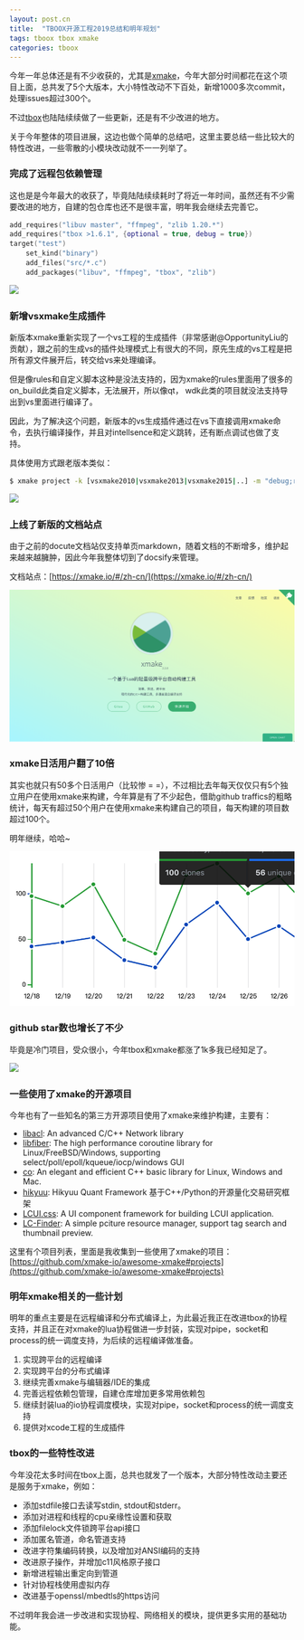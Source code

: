 ```yaml
---
layout: post.cn
title:  "TBOOX开源工程2019总结和明年规划"
tags: tboox tbox xmake
categories: tboox
---
```


今年一年总体还是有不少收获的，尤其是[xmake](https://xmake.io)，今年大部分时间都花在这个项目上面，总共发了5个大版本，大小特性改动不下百处，新增1000多次commit，处理issues超过300个。

不过[tbox](https://github.com/tboox/tbox)也陆陆续续做了一些更新，还是有不少改进的地方。

关于今年整体的项目进展，这边也做个简单的总结吧，这里主要总结一些比较大的特性改进，一些零散的小模块改动就不一一列举了。

### 完成了远程包依赖管理

这也是是今年最大的收获了，毕竟陆陆续续耗时了将近一年时间，虽然还有不少需要改进的地方，自建的包仓库也还不是很丰富，明年我会继续去完善它。

```lua
add_requires("libuv master", "ffmpeg", "zlib 1.20.*")
add_requires("tbox >1.6.1", {optional = true, debug = true})
target("test")
    set_kind("binary")
    add_files("src/*.c")
    add_packages("libuv", "ffmpeg", "tbox", "zlib")
```

![](https://xmake.io/assets/img/index/package_arch.png)

### 新增vsxmake生成插件

新版本xmake重新实现了一个vs工程的生成插件（非常感谢@OpportunityLiu的贡献），跟之前的生成vs的插件处理模式上有很大的不同，原先生成的vs工程是把所有源文件展开后，转交给vs来处理编译。

但是像rules和自定义脚本这种是没法支持的，因为xmake的rules里面用了很多的on_build此类自定义脚本，无法展开，所以像qt， wdk此类的项目就没法支持导出到vs里面进行编译了。

因此，为了解决这个问题，新版本的vs生成插件通过在vs下直接调用xmake命令，去执行编译操作，并且对intellsence和定义跳转，还有断点调试也做了支持。

具体使用方式跟老版本类似：

```bash
$ xmake project -k [vsxmake2010|vsxmake2013|vsxmake2015|..] -m "debug;release"
```

![](https://xmake.io/assets/img/manual/qt_vs.png)

### 上线了新版的文档站点

由于之前的docute文档站仅支持单页markdown，随着文档的不断增多，维护起来越来越臃肿，因此今年我整体切到了docsify来管理。

文档站点：[https://xmake.io/#/zh-cn/](https://xmake.io/#/zh-cn/)









![](/static/img/xmake/xmake-docs.png)

### xmake日活用户翻了10倍

其实也就只有50多个日活用户（比较惨 = =），不过相比去年每天仅仅只有5个独立用户在使用xmake来构建，今年算是有了不少起色，借助github traffics的粗略统计，每天有超过50个用户在使用xmake来构建自己的项目，每天构建的项目数超过100个。

明年继续，哈哈~

![](/static/img/xmake/xmake-stats-2019.png)

### github star数也增长了不少

毕竟是冷门项目，受众很小，今年tbox和xmake都涨了1k多我已经知足了。

![](/static/img/xmake/xmake-history-2019.png)

### 一些使用了xmake的开源项目

今年也有了一些知名的第三方开源项目使用了xmake来维护构建，主要有：

* [libacl](https://github.com/acl-dev/acl): An advanced C/C++ Network library 
* [libfiber](https://github.com/acl-dev/libfiber): The high performance coroutine library for Linux/FreeBSD/Windows, supporting select/poll/epoll/kqueue/iocp/windows GUI
* [co](https://github.com/idealvin/co): An elegant and efficient C++ basic library for Linux, Windows and Mac.
* [hikyuu](https://github.com/fasiondog/hikyuu): Hikyuu Quant Framework 基于C++/Python的开源量化交易研究框架
* [LCUI.css](https://github.com/lc-ui/lcui.css): A UI component framework for building LCUI application.
* [LC-Finder](https://github.com/lc-soft/LC-Finder): A simple pciture resource manager, support tag search and thumbnail preview. 

这里有个项目列表，里面是我收集到一些使用了xmake的项目：[https://github.com/xmake-io/awesome-xmake#projects](https://github.com/xmake-io/awesome-xmake#projects)

### 明年xmake相关的一些计划

明年的重点主要是在远程编译和分布式编译上，为此最近我正在改进tbox的协程支持，并且正在对xmake的lua协程做进一步封装，实现对pipe，socket和process的统一调度支持，为后续的远程编译做准备。

1. 实现跨平台的远程编译
2. 实现跨平台的分布式编译
3. 继续完善xmake与编辑器/IDE的集成
4. 完善远程依赖包管理，自建仓库增加更多常用依赖包
5. 继续封装lua的io协程调度模块，实现对pipe，socket和process的统一调度支持
6. 提供对xcode工程的生成插件

### tbox的一些特性改进

今年没花太多时间在tbox上面，总共也就发了一个版本，大部分特性改动主要还是服务于xmake，例如：

* 添加stdfile接口去读写stdin, stdout和stderr。
* 添加对进程和线程的cpu亲缘性设置和获取
* 添加filelock文件锁跨平台api接口
* 添加匿名管道，命名管道支持
* 改进字符集编码转换，以及增加对ANSI编码的支持
* 改进原子操作，并增加c11风格原子接口
* 新增进程输出重定向到管道
* 针对协程栈使用虚拟内存
* 改进基于openssl/mbedtls的https访问

不过明年我会进一步改进和实现协程、网络相关的模块，提供更多实用的基础功能。
